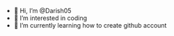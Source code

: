 - 👋 Hi, I’m @Darish05
- 👀 I’m interested in coding
- 🌱 I’m currently learning how to create github account

<!---
Darish05/Darish05 is a ✨ special ✨ repository because its `README.md` (this file) appears on your GitHub profile.
You can click the Preview link to take a look at your changes.
--->
